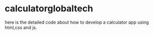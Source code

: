 # calculatorglobaltech
here is the detailed code about how to develop a calculator app using html,css and js.
